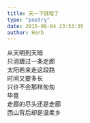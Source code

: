 ```yaml
---  
title: 天一下就暗了  
type: "poetry"  
date: 2015-06-04 23:53:35  
author: Herb  
---  
```

从天明到天暗  
只消踱过一条走廊  
太阳若来走这段路  
时间又要多长  
兴许不会那样匆匆  
毕竟  
走廊的尽头还是走廊  
西山背后却是温柔乡